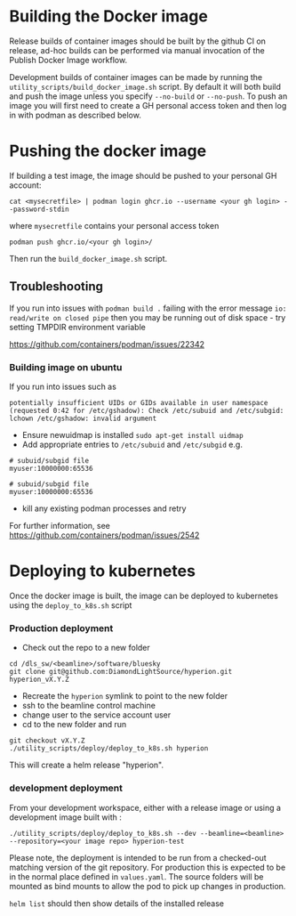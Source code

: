 Building the Docker image
====

Release builds of container images should be built by the github CI on release, ad-hoc builds can be performed via 
manual invocation of the Publish Docker Image workflow.

Development builds of container images can be made by running the `utility_scripts/build_docker_image.sh` script.
By default it will both build and push the image unless you specify `--no-build` or `--no-push`. To push an image you 
will first need to create a GH personal 
access token and then log in with podman as described below.

Pushing the docker image
===

If building a test image, the image should be pushed to your personal GH account:

`cat <mysecretfile> | podman login ghcr.io --username <your gh login> --password-stdin`

where `mysecretfile` contains your personal access token
 
`podman push ghcr.io/<your gh login>/`

Then run the `build_docker_image.sh` script.

## Troubleshooting

If you run into issues with `podman build .` failing with the error message
`io: read/write on closed pipe` then you may be running out of disk space - try setting TMPDIR environment variable

https://github.com/containers/podman/issues/22342

### Building image on ubuntu

If you run into issues such as 
```commandline
potentially insufficient UIDs or GIDs available in user namespace (requested 0:42 for /etc/gshadow): Check /etc/subuid and /etc/subgid: lchown /etc/gshadow: invalid argument
```

* Ensure newuidmap is installed
`sudo apt-get install uidmap`
* Add appropriate entries to `/etc/subuid` and `/etc/subgid`
e.g.
```
# subuid/subgid file
myuser:10000000:65536

# subuid/subgid file
myuser:10000000:65536
```
* kill any existing podman processes and retry

For further information, see https://github.com/containers/podman/issues/2542


Deploying to kubernetes
===

Once the docker image is built, the image can be deployed to kubernetes using the `deploy_to_k8s.sh` script

### Production deployment

* Check out the repo to a new folder
```commandline
cd /dls_sw/<beamline>/software/bluesky
git clone git@github.com:DiamondLightSource/hyperion.git hyperion_vX.Y.Z
``` 
* Recreate the `hyperion` symlink to point to the new folder
* ssh to the beamline control machine
* change user to the service account user
* cd to the new folder and run
```commandline
git checkout vX.Y.Z
./utility_scripts/deploy/deploy_to_k8s.sh hyperion
```

This will create a helm release "hyperion".

### development deployment

From your development workspace, either with a release image or using a development image built with :

```commandline
./utility_scripts/deploy/deploy_to_k8s.sh --dev --beamline=<beamline> --repository=<your image repo> hyperion-test
```

Please note, the deployment is intended to be run from a checked-out matching version of the git repository. For 
production this is expected to be in the normal place defined in `values.yaml`. The source folders will be mounted as 
bind mounts to allow the pod to pick up changes in production.

`helm list` should then show details of the installed release 
